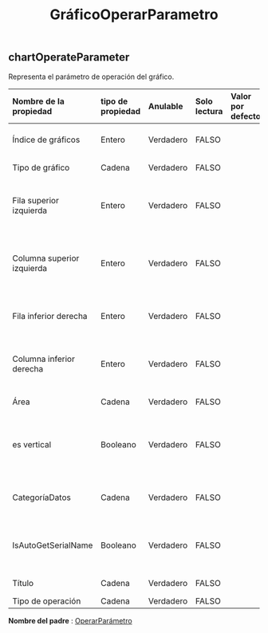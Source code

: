 ﻿---
title: GráficoOperarParametro
second_title: Aspose.Cells Cloud Documen
type: docs
url: /es/specification/model/chartoperateparameter/
description: "Aspose.Cells Especificación del modelo de nube: ChartOperateParameter. Maneje sin esfuerzo Excel y otros documentos de hoja de cálculo con funciones como abrir, generar, editar, dividir, fusionar, comparar y convertir."
kwords: Excel, Office, Hoja de cálculo, Cloud REST API, ChartOperateParameter
weight: 50
---
## **chartOperateParameter**

 Representa el parámetro de operación del gráfico.

| Nombre de la propiedad| tipo de propiedad| Anulable| Solo lectura| Valor por defecto| Descripción|
|:- |:- |:- |:- |:- |:- |
| Índice de gráficos| Entero| Verdadero| FALSO|| Representa el índice del gráfico.|
|Tipo de gráfico| Cadena| Verdadero| FALSO|| Representa el tipo de gráfico.|
| Fila superior izquierda| Entero| Verdadero| FALSO|| Representa el índice de la fila superior izquierda del gráfico.|
| Columna superior izquierda| Entero| Verdadero| FALSO|| Representa el índice de la columna superior izquierda del gráfico.|
| Fila inferior derecha| Entero| Verdadero| FALSO|| Representa el índice de la fila inferior derecha del gráfico.|
| Columna inferior derecha| Entero| Verdadero| FALSO|| Representa el índice de la columna inferior derecha del gráfico.|
| Área| Cadena| Verdadero| FALSO|| Representa el área del gráfico.|
| es vertical| Booleano| Verdadero| FALSO|| Representa si se traza la serie a partir de un rango de valores de celda por fila o por columna.|
| CategoríaDatos| Cadena| Verdadero| FALSO|| Representa datos de categoría de gráfico.|
| IsAutoGetSerialName| Booleano| Verdadero| FALSO||Representa si se obtiene automáticamente el nombre de serie.|
| Título| Cadena| Verdadero| FALSO|| Representa el título del gráfico.|
| Tipo de operación| Cadena| Verdadero| FALSO|||

**Nombre del padre** : [OperarParámetro](/specification/model/operateparameter)

